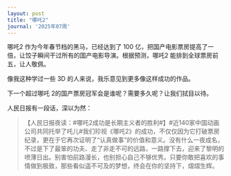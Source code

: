 ```yaml
---
layout: post
title: "哪吒2"
journal: '2025年07周'
---
```


哪吒2 作为今年春节档的黑马，已经达到了 100 亿，把国产电影票房提高了一倍，让饺子瞬间干过所有的国产电影导演。根据预测，哪吒2 能排到全球票房前五，让人敬佩。

像我这种学过一些 3D 的人来说，我乐意见到更多像这样成功的作品。

下一个超过哪吒 2的国产票房冠军会是谁呢？需要多久呢？让我们拭目以待。

人民日报有一段话，深以为然：

>【人民日报夜读：#哪吒2成功是长期主义者的胜利#】#近140家中国动画公司共同托举了吒儿#我们珍视《哪吒2》的成功，不仅仅因为它打破票房纪录，更在于它再次证明了“认真做事”的价值和意义。没有什么一夜成名，不过是下了最笨的功夫、走了非走不可的远路，一路撑下去，迎来了黎明的喷薄日出。别害怕前路漫长，也别担心自己不够优秀。只要你敢把喜欢的事情做到极致，那些看似遥不可及的梦想，终会在你的坚持下，熠熠生辉。
